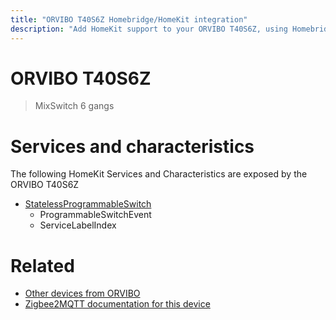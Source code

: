 ```yaml
---
title: "ORVIBO T40S6Z Homebridge/HomeKit integration"
description: "Add HomeKit support to your ORVIBO T40S6Z, using Homebridge, Zigbee2MQTT and homebridge-z2m."
---
```

<!---
This file has been GENERATED using src/docgen/docgen.ts
DO NOT EDIT THIS FILE MANUALLY!
-->
# ORVIBO T40S6Z
> MixSwitch 6 gangs


# Services and characteristics
The following HomeKit Services and Characteristics are exposed by
the ORVIBO T40S6Z

* [StatelessProgrammableSwitch](../../action.md)
  * ProgrammableSwitchEvent
  * ServiceLabelIndex


# Related
* [Other devices from ORVIBO](../index.md#orvibo)
* [Zigbee2MQTT documentation for this device](https://www.zigbee2mqtt.io/devices/T40S6Z.html)